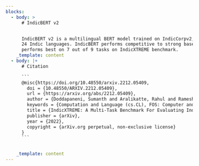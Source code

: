```yaml
---
blocks:
  - body: >
      # IndicBERT v2


      IndicBERT v2 is a multilingual BERT model trained on IndicCorpv2, covering
      24 Indic languages. IndicBERT performs competitive to strong baselines and
      performs best on 7 out of 9 tasks on IndicXTREME benchmark.
    _template: content
  - body: |+
      # Citation

      ```
      @misc{https://doi.org/10.48550/arxiv.2212.05409,
        doi = {10.48550/ARXIV.2212.05409},
        url = {https://arxiv.org/abs/2212.05409},
        author = {Doddapaneni, Sumanth and Aralikatte, Rahul and Ramesh, Gowtham and Goyal, Shreya and Khapra, Mitesh M. and Kunchukuttan, Anoop and Kumar, Pratyush},
        keywords = {Computation and Language (cs.CL), FOS: Computer and information sciences, FOS: Computer and information sciences},
        title = {IndicXTREME: A Multi-Task Benchmark For Evaluating Indic Languages},
        publisher = {arXiv},
        year = {2022}, 
        copyright = {arXiv.org perpetual, non-exclusive license}
      }
      ```


    _template: content
---
```


